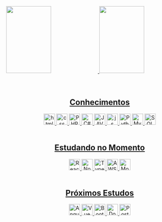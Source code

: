   <div>
<a href="https://github.com/jrvcode">
<img height="180rem" width="49%" src="https://github-readme-stats.vercel.app/api?username=jrvcode&theme=merko&show_icons=true"/>
  <img height="180rem" width="49%" src="https://github-readme-stats.vercel.app/api/top-langs/?username=jrvcode&layout=compact&langs_count=7&theme=merko"/>
  </div>
  
  <div align="center">
<br>

<div style"display: inline_block"><br>
 <h2>Conhecimentos</h2>
  <img aling="center" alt="html" height="30" src="https://img.shields.io/badge/HTML5-E34F26?style=for-the-badge&logo=html5&logoColor=white">
  <img aling="center" alt="css" height="30" src="https://img.shields.io/badge/CSS3-1572B6?style=for-the-badge&logo=css3&logoColor=white">
  <img aling="center" alt="PHP" height="30" src="https://img.shields.io/badge/PHP-777BB4?style=for-the-badge&logo=php&logoColor=white">
  <img aling="center" alt="C#" height="30" src="https://img.shields.io/badge/C%23-239120?style=for-the-badge&logo=c-sharp&logoColor=white">
  <img aling="center" alt="JAVA" height="30" src="https://img.shields.io/badge/Java-ED8B00?style=for-the-badge&logo=java&logoColor=white">
  <img aling="center" alt="js" height="30" src="https://img.shields.io/badge/JavaScript-323330?style=for-the-badge&logo=javascript&logoColor=F7DF1E">
  <img aling="center" alt="Python" height="30" src="https://img.shields.io/badge/Python-3776AB?style=for-the-badge&logo=python&logoColor=white">
  <img aling="center" alt="MySQL" height="30" src="https://img.shields.io/badge/MySQL-316192?style=for-the-badge&logo=mysql&logoColor=white">
  <img aling="center" alt="SQLServer" height="30" src="https://img.shields.io/badge/SQL_Server-CC2927?style=for-the-badge&logo=microsoft-sql-server&logoColor=white">
 
</div>
  
<div style"display: inline_block"><br>
  <h2>Estudando no Momento</h2>
    <img aling="center" alt="React" height="30" src="https://img.shields.io/badge/React-20232A?style=for-the-badge&logo=react&logoColor=61DAFB">
    <img aling="center" alt="Node.JS" height="30" src="https://img.shields.io/badge/Node.js-43853D?style=for-the-badge&logo=node.js&logoColor=white">
    <img aling="center" alt="Typescript" height="30" src="https://img.shields.io/badge/Typescript-563D7C?style=for-the-badge&logo=typescript&logoColor=white">
    <img aling="center" alt="AWS" height="30" src="https://img.shields.io/badge/Amazon_AWS-232F3E?style=for-the-badge&logo=amazon-aws&logoColor=white">
    <img aling="center" alt="MongoDB" height="30" src="https://img.shields.io/badge/MongoDB-4EA94B?style=for-the-badge&logo=mongodb&logoColor=white">

</div>

<div style"display: inline_block"><br>
  <h2>Próximos Estudos</h2>
  <img aling="center" alt="Angular" height="30" src="https://img.shields.io/badge/AngularJS-E23237?style=for-the-badge&logo=angularjs&logoColor=white">
 <img aling="center" alt="Vue" height="30" src="https://img.shields.io/badge/Vue.js-35495E?style=for-the-badge&logo=vue.js&logoColor=4FC08D">
  <img aling="center" alt="Bootstrap" height="30" src="https://img.shields.io/badge/Bootstrap-563D7C?style=for-the-badge&logo=bootstrap&logoColor=white">
 <img aling="center" alt="Docker" height="30" src="https://img.shields.io/badge/Docker-2496ED?style=for-the-badge&logo=docker&logoColor=white">
  <img aling="center" alt="PostgreSQL" height="30" src="https://img.shields.io/badge/PostgreSQL-316192?style=for-the-badge&logo=postgresql&logoColor=white"> 
 </div>
    
    
    
